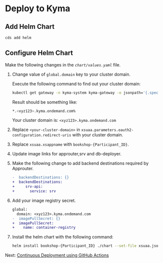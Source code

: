 # Deploy to Kyma

## Add Helm Chart

```bash
cds add helm
```

## Configure Helm Chart

Make the following changes in the _`chart/values.yaml`_ file.

1. Change value of `global.domain` key to your cluster domain. 

    Execute the following command to find out your cluster domain:

    ```bash
    kubectl get gateway -n kyma-system kyma-gateway -o jsonpath='{.spec.servers[0].hosts[0]}'
    ```

    Result should be something like:
    ```bash
    *.<xyz123>.kyma.ondemand.com%
    ```

    Your cluster domain is: `<xyz123>.kyma.ondemand.com`

2. Replace `<your-cluster-domain>` in `xsuaa.parameters.oauth2-configuration.redirect-uris` with your cluster domain.

3. Replace `xsuaa.xsappname` with `bookshop-{Participant_ID}`.

4. Update image links for approuter,srv and db-deployer.

5. Make the following change to add backend destinations required by Approuter.
   
    ```diff
    -  backendDestinations: {}
    +  backendDestinations:
    +     srv-api:
    +       service: srv
    ```

6. Add your image registry secret.

    ```diff
    global:
      domain: <xyz123>.kyma.ondemand.com
    -  imagePullSecret: {}
    +  imagePullSecret:
    +    name: container-registry
    ```

7. Install the helm chart with the following command:

    ```bash
    helm install bookshop-{Participant_ID} ./chart --set-file xsuaa.jsonParameters=xs-security.json
    ```

Next: [Continuous Deployment using GitHub Actions](./06-GithubActions.md)